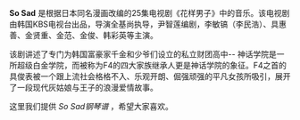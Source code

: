 

**So Sad**
是根据日本同名漫画改编的25集电视剧《花样男子》中的音乐。该电视剧由韩国KBS电视台出品，导演全基尚执导，尹智莲编剧，李敏镐（李民浩）、具惠善、金贤重、金范、金俊、韩彩英等主演。

  
该剧讲述了专门为韩国富豪家千金和少爷们设立的私立财团高中--
神话学院是一所超级白金学院，而被称为F4的四大家族继承人更是神话学院的象征。F4之首的具俊表被一个跟上流社会格格不入、乐观开朗、倔强顽强的平凡女孩所吸引，展开了一段现代灰姑娘与王子的浪漫爱情故事。

  
这里我们提供 _So Sad钢琴谱_ ，希望大家喜欢。

